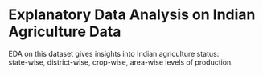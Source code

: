 # Explanatory Data Analysis on Indian Agriculture Data

EDA on this dataset gives insights into Indian agriculture status:   
state-wise, district-wise, crop-wise, area-wise levels of production.  
